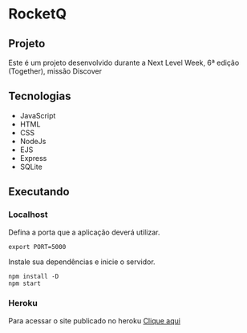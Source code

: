 # RocketQ
## Projeto
Este é um projeto desenvolvido durante a Next Level Week, 6ª edição (Together), missão Discover

## Tecnologias
- JavaScript
- HTML
- CSS
- NodeJs
- EJS
- Express
- SQLite

## Executando
### Localhost
Defina a porta que a aplicação deverá utilizar.
```console
export PORT=5000
```

Instale sua dependências e inicie o servidor.
```console
npm install -D
npm start
```

### Heroku 
Para acessar o site publicado no heroku [Clique aqui](https://young-stream-36865.herokuapp.com/)
